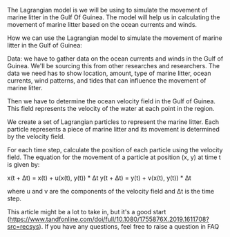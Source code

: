 The Lagrangian model is we will be using to simulate the movement of marine litter in the Gulf Of Guinea. The model will help us in calculating the movement of marine litter based on the ocean currents and winds.


How we can use the Lagrangian model to simulate the movement of marine litter in the Gulf of Guinea:

Data: we have to gather data on the ocean currents and winds in the Gulf of Guinea. We'll be sourcing this from other researches and researchers. The data we need has to show location, amount, type of marine litter, ocean currents, wind patterns, and tides that can influence the movement of marine litter. 

Then we have to determine the ocean velocity field in the Gulf of Guinea. This field represents the velocity of the water at each point in the region.

We create a set of Lagrangian particles to represent the marine litter. Each particle represents a piece of marine litter and its movement is determined by the velocity field.

For each time step, calculate the position of each particle using the velocity field. The equation for the movement of a particle at position (x, y) at time t is given by:

x(t + Δt) = x(t) + u(x(t), y(t)) * Δt
y(t + Δt) = y(t) + v(x(t), y(t)) * Δt

where u and v are the components of the velocity field and Δt is the time step.

This article might be a lot to take in, but it's a good start (https://www.tandfonline.com/doi/full/10.1080/1755876X.2019.1611708?src=recsys). If you have any questions, feel free to raise a question in FAQ



